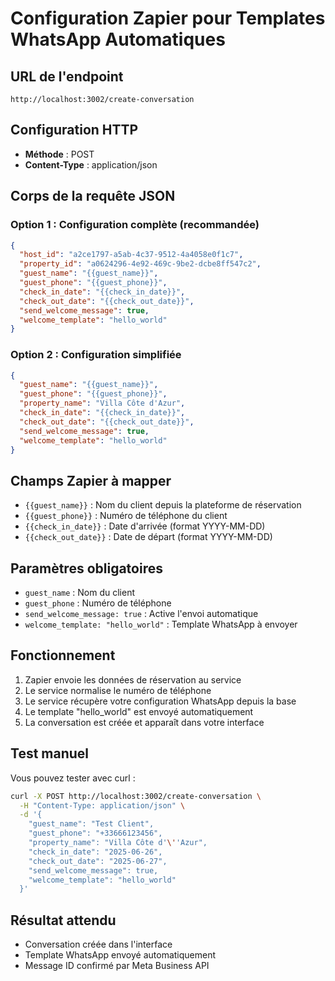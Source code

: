 # Configuration Zapier pour Templates WhatsApp Automatiques

## URL de l'endpoint
```
http://localhost:3002/create-conversation
```

## Configuration HTTP
- **Méthode** : POST
- **Content-Type** : application/json

## Corps de la requête JSON

### Option 1 : Configuration complète (recommandée)
```json
{
  "host_id": "a2ce1797-a5ab-4c37-9512-4a4058e0f1c7",
  "property_id": "a0624296-4e92-469c-9be2-dcbe8ff547c2",
  "guest_name": "{{guest_name}}",
  "guest_phone": "{{guest_phone}}",
  "check_in_date": "{{check_in_date}}",
  "check_out_date": "{{check_out_date}}",
  "send_welcome_message": true,
  "welcome_template": "hello_world"
}
```

### Option 2 : Configuration simplifiée
```json
{
  "guest_name": "{{guest_name}}",
  "guest_phone": "{{guest_phone}}",
  "property_name": "Villa Côte d'Azur",
  "check_in_date": "{{check_in_date}}",
  "check_out_date": "{{check_out_date}}",
  "send_welcome_message": true,
  "welcome_template": "hello_world"
}
```

## Champs Zapier à mapper
- `{{guest_name}}` : Nom du client depuis la plateforme de réservation
- `{{guest_phone}}` : Numéro de téléphone du client
- `{{check_in_date}}` : Date d'arrivée (format YYYY-MM-DD)
- `{{check_out_date}}` : Date de départ (format YYYY-MM-DD)

## Paramètres obligatoires
- `guest_name` : Nom du client
- `guest_phone` : Numéro de téléphone
- `send_welcome_message: true` : Active l'envoi automatique
- `welcome_template: "hello_world"` : Template WhatsApp à envoyer

## Fonctionnement
1. Zapier envoie les données de réservation au service
2. Le service normalise le numéro de téléphone
3. Le service récupère votre configuration WhatsApp depuis la base
4. Le template "hello_world" est envoyé automatiquement
5. La conversation est créée et apparaît dans votre interface

## Test manuel
Vous pouvez tester avec curl :
```bash
curl -X POST http://localhost:3002/create-conversation \
  -H "Content-Type: application/json" \
  -d '{
    "guest_name": "Test Client",
    "guest_phone": "+33666123456",
    "property_name": "Villa Côte d'\''Azur",
    "check_in_date": "2025-06-26",
    "check_out_date": "2025-06-27",
    "send_welcome_message": true,
    "welcome_template": "hello_world"
  }'
```

## Résultat attendu
- Conversation créée dans l'interface
- Template WhatsApp envoyé automatiquement
- Message ID confirmé par Meta Business API